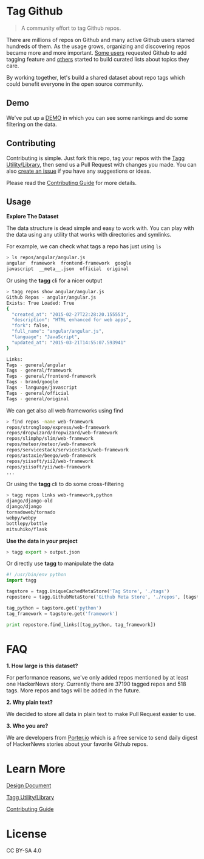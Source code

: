 # Tag Github

> A community effort to tag Github repos.

There are millions of repos on Github and many active Github users starred hundreds of them.
As the usage grows, organizing and discovering repos became more and more important.
[Some users](https://github.com/kessler/add-tags-to-github-stars) requested Github to add tagging feature and
[others](https://github.com/bayandin/awesome-awesomeness) started to build curated lists about topics they care.

By working together, let's build a shared dataset about repo tags which could benefit everyone in the open source community.

## Demo

We've put up a [DEMO] in which you can see some rankings and do some filtering on the data.

## Contributing

Contributing is simple. Just fork this repo, tag your repos with the [Tagg Utility/Library], then send us a Pull Request with changes you made.
You can also [create an issue](https://github.com/porter-io/tag-github/issues/new) if you have any suggestions or ideas.

Please read the [Contributing Guide] for more details.

## Usage

**Explore The Dataset**

The data structure is dead simple and easy to work with. You can play with the data using any utility that works with directories and symlinks.

For example, we can check what tags a repo has just using `ls`

```bash
> ls repos/angular/angular.js
angular  framework  frontend-framework  google
javascript  __meta__.json  official  original
```

Or using the **tagg** cli for a nicer output

```bash
> tagg repos show angular/angular.js
Github Repos - angular/angular.js
Exists: True Loaded: True
{
  "created_at": "2015-02-27T22:28:20.155553",
  "description": "HTML enhanced for web apps",
  "fork": false,
  "full_name": "angular/angular.js",
  "language": "JavaScript",
  "updated_at": "2015-03-21T14:55:07.593941"
}

Links:
Tags - general/angular
Tags - general/framework
Tags - general/frontend-framework
Tags - brand/google
Tags - language/javascript
Tags - general/official
Tags - general/original

```

We can get also all web frameworks using find

```bash
> find repos -name web-framework
repos/strongloop/express/web-framework
repos/dropwizard/dropwizard/web-framework
repos/slimphp/slim/web-framework
repos/meteor/meteor/web-framework
repos/servicestack/servicestack/web-framework
repos/astaxie/beego/web-framework
repos/yiisoft/yii2/web-framework
repos/yiisoft/yii/web-framework
...
```

Or using the **tagg** cli to do some cross-filtering

```bash
> tagg repos links web-framework,python
django/django-old
django/django
tornadoweb/tornado
webpy/webpy
bottlepy/bottle
mitsuhiko/flask
```

**Use the data in your project**

```bash
> tagg export > output.json
```

Or directly use **tagg** to manipulate the data

```python
#! /usr/bin/env python
import tagg

tagstore = tagg.UniqueCachedMetaStore('Tag Store', './tags')
repostore = tagg.GithubMetaStore('Github Meta Store', './repos', [tagstore])

tag_python = tagstore.get('python')
tag_framework = tagstore.get('framework')

print repostore.find_links([tag_python, tag_framework])
```

# FAQ

**1. How large is this dataset?**

For performance reasons, we've only added repos mentioned by at least one HackerNews story.
Currently there are 37190 tagged repos and 518 tags. More repos and tags will be added in the future.

**2. Why plain text?**

We decided to store all data in plain text to make Pull Request easier to use.

**3. Who you are?**

We are developers from [Porter.io](https://porter.io) which is a free service to send daily digest of HackerNews stories about
your favorite Github repos.

# Learn More

[Design Document](DESIGN.md)

[Tagg Utility/Library]

[Contributing Guide]

# License

CC BY-SA 4.0

[DEMO]: https://porter.io/explore/tags/
[Tagg Utility/Library]: https://github.com/porter-io/tagg-python
[Contributing Guide]: CONTRIBUTING.md
